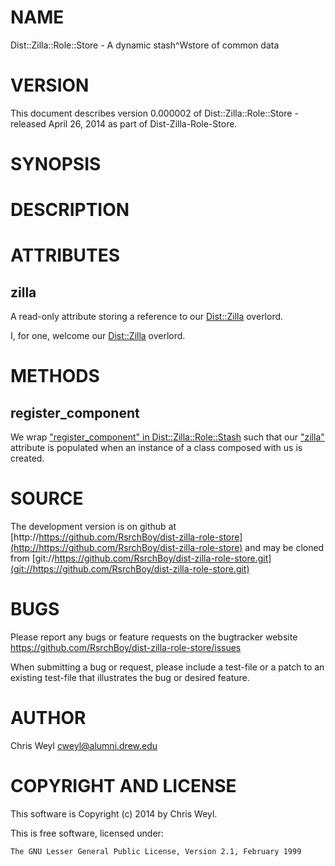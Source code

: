 # NAME

Dist::Zilla::Role::Store - A dynamic stash^Wstore of common data

# VERSION

This document describes version 0.000002 of Dist::Zilla::Role::Store - released April 26, 2014 as part of Dist-Zilla-Role-Store.

# SYNOPSIS

# DESCRIPTION

# ATTRIBUTES

## zilla

A read-only attribute storing a reference to our [Dist::Zilla](https://metacpan.org/pod/Dist::Zilla) overlord.

I, for one, welcome our [Dist::Zilla](https://metacpan.org/pod/Dist::Zilla) overlord.

# METHODS

## register\_component

We wrap ["register\_component" in Dist::Zilla::Role::Stash](https://metacpan.org/pod/Dist::Zilla::Role::Stash#register_component) such that our ["zilla"](#zilla)
attribute is populated when an instance of a class composed with us is
created.

# SOURCE

The development version is on github at [http://https://github.com/RsrchBoy/dist-zilla-role-store](http://https://github.com/RsrchBoy/dist-zilla-role-store)
and may be cloned from [git://https://github.com/RsrchBoy/dist-zilla-role-store.git](git://https://github.com/RsrchBoy/dist-zilla-role-store.git)

# BUGS

Please report any bugs or feature requests on the bugtracker website
https://github.com/RsrchBoy/dist-zilla-role-store/issues

When submitting a bug or request, please include a test-file or a
patch to an existing test-file that illustrates the bug or desired
feature.

# AUTHOR

Chris Weyl <cweyl@alumni.drew.edu>

# COPYRIGHT AND LICENSE

This software is Copyright (c) 2014 by Chris Weyl.

This is free software, licensed under:

    The GNU Lesser General Public License, Version 2.1, February 1999
